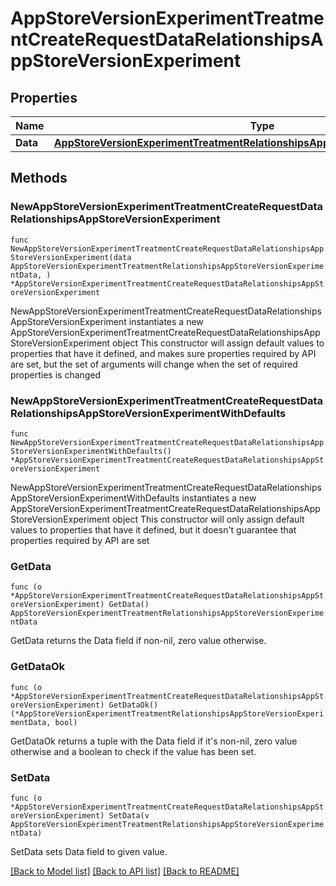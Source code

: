 # AppStoreVersionExperimentTreatmentCreateRequestDataRelationshipsAppStoreVersionExperiment

## Properties

Name | Type | Description | Notes
------------ | ------------- | ------------- | -------------
**Data** | [**AppStoreVersionExperimentTreatmentRelationshipsAppStoreVersionExperimentData**](AppStoreVersionExperimentTreatmentRelationshipsAppStoreVersionExperimentData.md) |  | 

## Methods

### NewAppStoreVersionExperimentTreatmentCreateRequestDataRelationshipsAppStoreVersionExperiment

`func NewAppStoreVersionExperimentTreatmentCreateRequestDataRelationshipsAppStoreVersionExperiment(data AppStoreVersionExperimentTreatmentRelationshipsAppStoreVersionExperimentData, ) *AppStoreVersionExperimentTreatmentCreateRequestDataRelationshipsAppStoreVersionExperiment`

NewAppStoreVersionExperimentTreatmentCreateRequestDataRelationshipsAppStoreVersionExperiment instantiates a new AppStoreVersionExperimentTreatmentCreateRequestDataRelationshipsAppStoreVersionExperiment object
This constructor will assign default values to properties that have it defined,
and makes sure properties required by API are set, but the set of arguments
will change when the set of required properties is changed

### NewAppStoreVersionExperimentTreatmentCreateRequestDataRelationshipsAppStoreVersionExperimentWithDefaults

`func NewAppStoreVersionExperimentTreatmentCreateRequestDataRelationshipsAppStoreVersionExperimentWithDefaults() *AppStoreVersionExperimentTreatmentCreateRequestDataRelationshipsAppStoreVersionExperiment`

NewAppStoreVersionExperimentTreatmentCreateRequestDataRelationshipsAppStoreVersionExperimentWithDefaults instantiates a new AppStoreVersionExperimentTreatmentCreateRequestDataRelationshipsAppStoreVersionExperiment object
This constructor will only assign default values to properties that have it defined,
but it doesn't guarantee that properties required by API are set

### GetData

`func (o *AppStoreVersionExperimentTreatmentCreateRequestDataRelationshipsAppStoreVersionExperiment) GetData() AppStoreVersionExperimentTreatmentRelationshipsAppStoreVersionExperimentData`

GetData returns the Data field if non-nil, zero value otherwise.

### GetDataOk

`func (o *AppStoreVersionExperimentTreatmentCreateRequestDataRelationshipsAppStoreVersionExperiment) GetDataOk() (*AppStoreVersionExperimentTreatmentRelationshipsAppStoreVersionExperimentData, bool)`

GetDataOk returns a tuple with the Data field if it's non-nil, zero value otherwise
and a boolean to check if the value has been set.

### SetData

`func (o *AppStoreVersionExperimentTreatmentCreateRequestDataRelationshipsAppStoreVersionExperiment) SetData(v AppStoreVersionExperimentTreatmentRelationshipsAppStoreVersionExperimentData)`

SetData sets Data field to given value.



[[Back to Model list]](../README.md#documentation-for-models) [[Back to API list]](../README.md#documentation-for-api-endpoints) [[Back to README]](../README.md)


